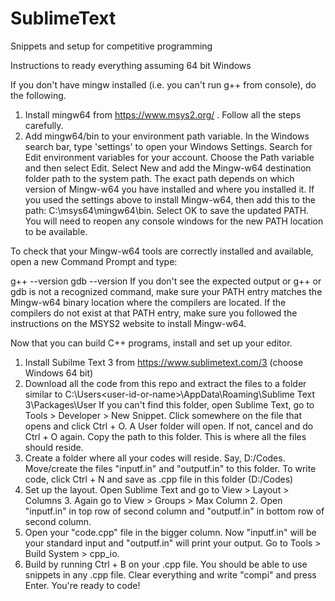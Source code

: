 # SublimeText
Snippets and setup for competitive programming

Instructions to ready everything assuming 64 bit Windows

If you don't have mingw installed (i.e. you can't run g++ from console), do the following.

1. Install mingw64 from https://www.msys2.org/ . Follow all the steps carefully.
2. Add mingw64/bin to your environment path variable. 
In the Windows search bar, type 'settings' to open your Windows Settings.
Search for Edit environment variables for your account.
Choose the Path variable and then select Edit.
Select New and add the Mingw-w64 destination folder path to the system path. The exact path depends on which version of Mingw-w64 you have installed and where you installed it. If you used the settings above to install Mingw-w64, then add this to the path: C:\msys64\mingw64\bin.
Select OK to save the updated PATH. You will need to reopen any console windows for the new PATH location to be available.

To check that your Mingw-w64 tools are correctly installed and available, open a new Command Prompt and type:

g++ --version
gdb --version
If you don't see the expected output or g++ or gdb is not a recognized command, make sure your PATH entry matches the Mingw-w64 binary location where the compilers are located. If the compilers do not exist at that PATH entry, make sure you followed the instructions on the MSYS2 website to install Mingw-w64.

Now that you can build C++ programs, install and set up your editor.

1. Install Subilme Text 3 from https://www.sublimetext.com/3 (choose Windows 64 bit)
2. Download all the code from this repo and extract the files to a folder similar to C:\Users\<user-id-or-name>\AppData\Roaming\Sublime Text 3\Packages\User
If you can't find this folder, open Sublime Text, go to Tools > Developer > New Snippet. Click somewhere on the file that opens and click Ctrl + O. A User folder will open. If not, cancel and do Ctrl + O again. Copy the path to this folder. This is where all the files should reside.
3. Create a folder where all your codes will reside. Say, D:/Codes. Move/create the files "inputf.in" and "outputf.in" to this folder. To write code, click Ctrl + N and save as .cpp file in this folder (D:/Codes)
4. Set up the layout. Open Sublime Text and go to View > Layout > Columns 3. Again go to View > Groups > Max Column 2. Open "inputf.in" in top row of second column and "outputf.in" in bottom row of second column.
5. Open your "code.cpp" file in the bigger column. Now "inputf.in" will be your standard input and "outputf.in" will print your output. Go to Tools > Build System > cpp_io.
6. Build by running Ctrl + B on your .cpp file. You should be able to use snippets in any .cpp file. Clear everything and write "compi" and press Enter. You're ready to code!
